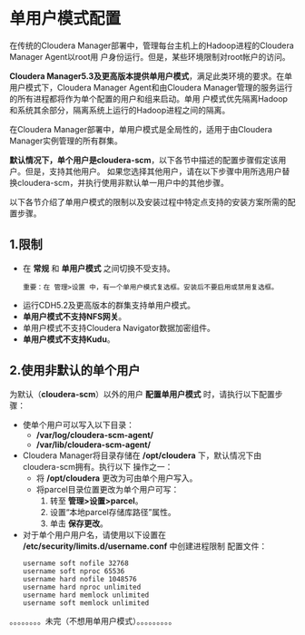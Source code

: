 单用户模式配置
================================================================================
在传统的Cloudera Manager部署中，管理每台主机上的Hadoop进程的Cloudera Manager Agent以root用
户身份运行。但是，某些环境限制对root帐户的访问。

**Cloudera Manager5.3及更高版本提供单用户模式**，满足此类环境的要求。在单用户模式下，Cloudera
Manager Agent和由Cloudera Manager管理的服务运行的所有进程都将作为单个配置的用户和组来启动。单用
户模式优先隔离Hadoop和系统其余部分，隔离系统上运行的Hadoop进程之间的隔离。

在Cloudera Manager部署中，单用户模式是全局性的，适用于由Cloudera Manager实例管理的所有群集。

**默认情况下，单个用户是cloudera-scm**，以下各节中描述的配置步骤假定该用户。但是，支持其他用户。
如果您选择其他用户，请在以下步骤中用所选用户替换cloudera-scm，并执行使用非默认单一用户中的其他步骤。

以下各节介绍了单用户模式的限制以及安装过程中特定点支持的安装方案所需的配置步骤。

## 1.限制
+ 在 **常规** 和 **单用户模式** 之间切换不受支持。
    ```
    重要：在 管理>设置 中，有一个单用户模式复选框。安装后不要启用或禁用复选框。
    ```
+ 运行CDH5.2及更高版本的群集支持单用户模式。
+ **单用户模式不支持NFS网关**。
+ 单用户模式不支持Cloudera Navigator数据加密组件。
+ **单用户模式不支持Kudu**。

## 2.使用非默认的单个用户
为默认（**cloudera-scm**）以外的用户 **配置单用户模式** 时，请执行以下配置步骤：
+ 使单个用户可以写入以下目录：
  - **/var/log/cloudera-scm-agent/**
  - **/var/lib/cloudera-scm-agent/**
+ Cloudera Manager将目录存储在 **/opt/cloudera** 下，默认情况下由cloudera-scm拥有。执行以下
操作之一：
  - 将 **/opt/cloudera** 更改为可由单个用户写入。
  - 将parcel目录位置更改为单个用户可写：
    1. 转至 **管理>设置>parcel**。
    2. 设置“本地parcel存储库路径”属性。
    3. 单击 **保存更改**。
+ 对于单个用户用户名，请使用以下设置在 **/etc/security/limits.d/username.conf** 中创建进程限制
配置文件：
  ```
  username soft nofile 32768
  username soft nproc 65536
  username hard nofile 1048576
  username hard nproc unlimited
  username hard memlock unlimited
  username soft memlock unlimited
  ```
。。。。。。。。未完（不想用单用户模式）。。。。。。。。。
